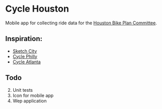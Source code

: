 # Cycle Houston

Mobile app for collecting ride data for the [Houston Bike Plan Committee](http://houstonbikeplan.org/).

## Inspiration:
- [Sketch City](https://github.com/sketch-city/project-ideas/issues/25)
- [Cycle Philly](http://www.cyclephilly.org)
- [Cycle Atlanta](http://www.cycleatlanta.org)

## Todo
2. Unit tests
3. Icon for mobile app
4. Wep application